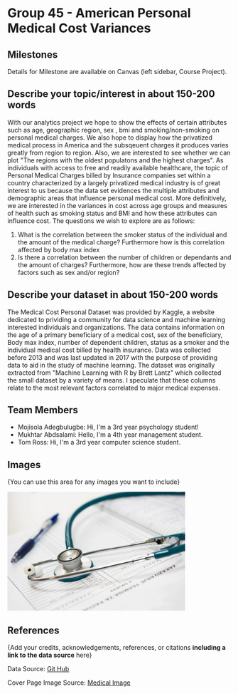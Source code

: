 # Group 45 - American Personal Medical Cost Variances


## Milestones

Details for Milestone are available on Canvas (left sidebar, Course Project).

## Describe your topic/interest in about 150-200 words

With our analytics project we hope to show the effects of certain attributes such as age, geographic region, sex , bmi and smoking/non-smoking on personal medical charges. We also hope to display how the privatized medical process in America and the subsqeuent charges it produces varies greatly from region to region. Also, we are interested to see whether we can plot "The regions with the oldest populatons and the highest charges". As individuals with access to free and readily available healthcare, the topic of Personal Medical Charges billed by Insurance companies set within a country characterized by a largely privatized medical industry is of great interest to us because the data set evidences the multiple attributes and demographic areas that influence personal medical cost. More definitively, we are interested in the variances in cost across age groups and measures of health such as smoking status and BMI and how these attributes can influence cost. 
The questions we wish to explore are as follows:
1. What is the correlation between the smoker status of the individual and the amount of the medical charge? Furthermore how is this correlation affected by body max index
2. Is there a correlation between the number of children or dependants and the amount of charges? Furthermore, how are these trends affected by factors such as sex and/or region?

## Describe your dataset in about 150-200 words

The Medical Cost Personal Dataset was provided by Kaggle, a website dedicated to prividing a community for data science and machine learning interested individuals and organizations. The data contains information on the age of a primary beneficiary of a medical cost, sex of the beneficiary, Body max index, number of dependent children, status as a smoker and the individual medical cost billed by health insurance. Data was collected before 2013 and was last updated in 2017 with the purpose of providing data to aid in the study of machine learning. The dataset was originally extracted from "Machine Learning with R by Brett Lantz" which collected the small dataset by a variety of means. I speculate that these columns relate to the most relevant factors correlated to major medical expenses.

## Team Members

- Mojisola Adegbulugbe: Hi, I'm a 3rd year psychology student!
- Mukhtar Abdsalami: Hello, I'm a 4th year management student.
- Tom Ross: Hi, I'm a 3rd year computer science student.

## Images

{You can use this area for any images you want to include}

<img src ="images/medical_image.png" width="400px">

## References

{Add your credits, acknowledgements, references, or citations **including a link to the data source** here}

Data Source: [Git Hub](https://gist.github.com/meperezcuello/82a9f1c1c473d6585e750ad2e3c05a41)

Cover Page Image Source: [Medical Image](https://www.pexels.com/photo/close-up-photo-of-a-stethoscope-40568/)



